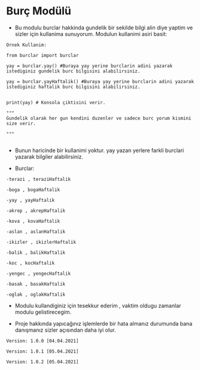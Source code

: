 # Burç Modülü


- Bu modulu burclar hakkinda gundelik bir sekilde bilgi alin diye yaptim ve sizler için kullanima sunuyorum.
Modulun kullanimi asiri basit:


```
Ornek Kullanim:

from burclar import burclar

yay = burclar.yay() #Buraya yay yerine burclarin adini yazarak istediginiz gundelik burc bilgisini alabilirsiniz.

yay = burclar.yayHaftalik() #Buraya yay yerine burclarin adini yazarak istediginiz haftalik burc bilgisini alabilirsiniz.


print(yay) # Konsola çiktisini verir.

"""
Gundelik olarak her gun kendini duzenler ve sadece burc yorum kismini size verir.

"""


```
- Bunun haricinde bir kullanimi yoktur. yay yazan yerlere farkli burclari yazarak bilgiler alabilirsiniz.

- Burclar:

```
-terazi , teraziHaftalik

-boga , bogaHaftalik

-yay , yayHaftalik

-akrep , akrepHaftalik

-kova , kovaHaftalik

-aslan , aslanHaftalik

-ikizler , ikizlerHaftalik

-balik , balikHaftalik

-koc , kocHaftalik

-yengec , yengecHaftalik

-basak , basakHaftalik

-oglak , oglakHaftalik
```

- Modulu kullandiginiz için tesekkur ederim , vaktim oldugu zamanlar modulu gelistirecegim.

- Proje hakkında yapıcağınız işlemlerde bir hata almanız durumunda bana danışmanız sizler açısından daha iyi olur.

```
Version: 1.0.0 [04.04.2021]

Version: 1.0.1 [05.04.2021]

Version: 1.0.2 [05.04.2021]
```

